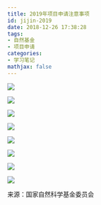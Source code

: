 ```yaml
---
title: 2019年项目申请注意事项
id: jijin-2019
date: 2018-12-26 17:38:28
tags:
- 自然基金
- 项目申请
categories:
- 学习笔记
mathjax: false
---
```


![](https://raw.githubusercontent.com/zzhm/zzhm.github.io/images/hexo/1545821310476.png)

<!---more--->

![](https://raw.githubusercontent.com/zzhm/zzhm.github.io/images/hexo/1545821697526.png)

![](https://raw.githubusercontent.com/zzhm/zzhm.github.io/images/hexo/1545821722833.png)

![](https://raw.githubusercontent.com/zzhm/zzhm.github.io/images/hexo/1545821756488.png)

![](https://raw.githubusercontent.com/zzhm/zzhm.github.io/images/hexo/1545821794797.png)

![](https://raw.githubusercontent.com/zzhm/zzhm.github.io/images/hexo/1545821825784.png)

![](https://raw.githubusercontent.com/zzhm/zzhm.github.io/images/hexo/1545821845824.png)

![](https://raw.githubusercontent.com/zzhm/zzhm.github.io/images/hexo/1545821865817.png)



来源：国家自然科学基金委员会